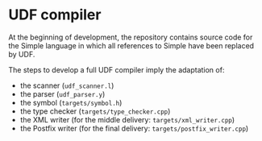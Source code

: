 # UDF compiler

At the beginning of development, the repository contains source code for the Simple language in which all references to Simple have been replaced by UDF.

The steps to develop a full UDF compiler imply the adaptation of:
* the scanner (`udf_scanner.l`)
* the parser (`udf_parser.y`)
* the symbol (`targets/symbol.h`)
* the type checker (`targets/type_checker.cpp`)
* the XML writer (for the middle delivery: `targets/xml_writer.cpp`)
* the Postfix writer (for the final delivery: `targets/postfix_writer.cpp`)
